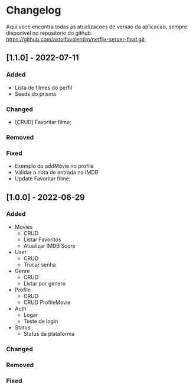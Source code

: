 <!-- @import "[TOC]" {cmd="toc" depthFrom=1 depthTo=6 orderedList=false} -->

# Changelog

Aqui voce encontra todas as atualizacoes de versao da aplicacao, sempre disponivel no repositorio do github: https://github.com/astolfovalentim/netflix-server-final.git.

## [1.1.0] - 2022-07-11

### Added

- Lista de filmes do perfil
- Seeds do prisma

### Changed

- [CRUD] Favoritar filme;

### Removed

### Fixed

- Exemplo do addMovie no profile
- Validar a nota de entrada no IMDB
- Update Favoritar filme;

## [1.0.0] - 2022-06-29

### Added

- Movies
  - CRUD
  - Listar Favoritos
  - Atualizar IMDB Score
- User
  - CRUD
  - Trocar senha
- Genre
  - CRUD
  - Listar por genero
- Profile
  - CRUD
  - CRUD ProfileMovie
- Auth
  - Logar
  - Teste de login
- Status
  - Status da plataforma

### Changed

### Removed

### Fixed
